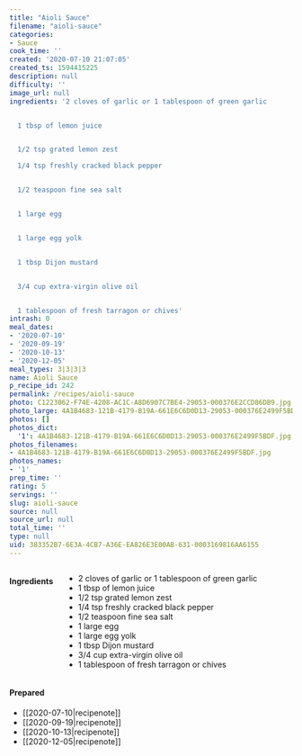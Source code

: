 ```yaml
---
title: "Aioli Sauce"
filename: "aioli-sauce"
categories:
- Sauce
cook_time: ''
created: '2020-07-10 21:07:05'
created_ts: 1594415225
description: null
difficulty: ''
image_url: null
ingredients: '2 cloves of garlic or 1 tablespoon of green garlic


  1 tbsp of lemon juice


  1/2 tsp grated lemon zest

  1/4 tsp freshly cracked black pepper


  1/2 teaspoon fine sea salt


  1 large egg


  1 large egg yolk


  1 tbsp Dijon mustard


  3/4 cup extra-virgin olive oil


  1 tablespoon of fresh tarragon or chives'
intrash: 0
meal_dates:
- '2020-07-10'
- '2020-09-19'
- '2020-10-13'
- '2020-12-05'
meal_types: 3|3|3|3
name: Aioli Sauce
p_recipe_id: 242
permalink: /recipes/aioli-sauce
photo: C1223062-F74E-4208-AC1C-A8D6907C7BE4-29053-000376E2CCD86DB9.jpg
photo_large: 4A1B4683-121B-4179-B19A-661E6C6D0D13-29053-000376E2499F5BDF.jpg
photos: []
photos_dict:
  '1': 4A1B4683-121B-4179-B19A-661E6C6D0D13-29053-000376E2499F5BDF.jpg
photos_filenames:
- 4A1B4683-121B-4179-B19A-661E6C6D0D13-29053-000376E2499F5BDF.jpg
photos_names:
- '1'
prep_time: ''
rating: 5
servings: ''
slug: aioli-sauce
source: null
source_url: null
total_time: ''
type: null
uid: 383352B7-6E3A-4CB7-A36E-EA826E3E00AB-631-0003169816AA6155
---
```

<div class="large-8 medium-7 columns" id="writeup">	</div><!-- #writeup -->
</div><!-- #row-one -->
<div class="row" id="row-two">	<div class="medium-4 small-5 columns"><h4 id="ingredients">Ingredients</h4><div class="box box-ingredients content"><ul>
<li>2 cloves of garlic or 1 tablespoon of green garlic</li>
<li>1 tbsp of lemon juice</li>
<li>1/2 tsp grated lemon zest</li>
<li>1/4 tsp freshly cracked black pepper</li>
<li>1/2 teaspoon fine sea salt</li>
<li>1 large egg</li>
<li>1 large egg yolk</li>
<li>1 tbsp Dijon mustard</li>
<li>3/4 cup extra-virgin olive oil</li>
<li>1 tablespoon of fresh tarragon or chives</li>
</ul>
</div>	</div>	<div class="medium-6 small-7 columns">	</div>	<div class="medium-2 columns" id="photo-sidebar">		<div class="" id="meals"><h4>Prepared</h4><ul>
<li>[[2020-07-10|recipenote]]</li>
<li>[[2020-09-19|recipenote]]</li>
<li>[[2020-10-13|recipenote]]</li>
<li>[[2020-12-05|recipenote]]</li>
</ul>
		</div>